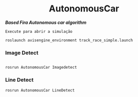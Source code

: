 <h1 align="center"> AutonomousCar </h1>

***Based Fira Autonomous car algorithm***


`Execute para abrir a simulação`


```
roslaunch avisengine_environment track_race_simple.launch

```
### Image Detect

```

rosrun AutonomousCar Imagedetect

```
### Line Detect

```
rosrun AutonomousCar LineDetect

```
